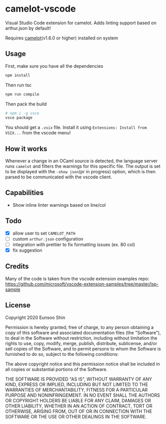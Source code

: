 # camelot-vscode

Visual Studio Code extension for camelot. Adds linting support based on arthur.json by default!

Requires [camelot](https://opam.ocaml.org/packages/camelot/)(v1.6.0 or higher) installed on system

## Usage

First, make sure you have all the dependencies

```sh
npm install
```

Then run tsc

```sh
npm run compile
```

Then pack the build

```sh
# npm i -g vsce
vsce package
```

You should get a `.vsix` file. Install it using `Extensions: Install from VSIX...` from the vscode menu!

## How it works

Whenever a change in an OCaml source is detected, the language server runs `camelot` and filters the warnings for this specific file. The output is set to be displayed with the `-show json`(pr in progress) option, which is then parsed to be communicated with the vscode client.

## Capabilities

-   Show inline linter warnings based on line/col

## Todo

-   [x] allow user to set `CAMELOT_PATH`
-   [ ] custom `arthur.json` configuration
-   [ ] integration with prettier to fix formatting issues (ex. 80 col)
-   [x] fix suggestion

## Credits

Many of the code is taken from the vscode extension examples repo: https://github.com/microsoft/vscode-extension-samples/tree/master/lsp-sample

## License

Copyright 2020 Eunsoo Shin

Permission is hereby granted, free of charge, to any person obtaining a copy of this software and associated documentation files (the "Software"), to deal in the Software without restriction, including without limitation the rights to use, copy, modify, merge, publish, distribute, sublicense, and/or sell copies of the Software, and to permit persons to whom the Software is furnished to do so, subject to the following conditions:

The above copyright notice and this permission notice shall be included in all copies or substantial portions of the Software.

THE SOFTWARE IS PROVIDED "AS IS", WITHOUT WARRANTY OF ANY KIND, EXPRESS OR IMPLIED, INCLUDING BUT NOT LIMITED TO THE WARRANTIES OF MERCHANTABILITY, FITNESS FOR A PARTICULAR PURPOSE AND NONINFRINGEMENT. IN NO EVENT SHALL THE AUTHORS OR COPYRIGHT HOLDERS BE LIABLE FOR ANY CLAIM, DAMAGES OR OTHER LIABILITY, WHETHER IN AN ACTION OF CONTRACT, TORT OR OTHERWISE, ARISING FROM, OUT OF OR IN CONNECTION WITH THE SOFTWARE OR THE USE OR OTHER DEALINGS IN THE SOFTWARE.
